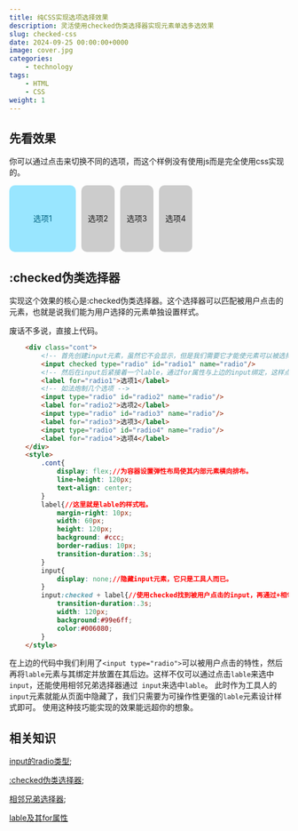 ```yaml
---
title: 纯CSS实现选项选择效果
description: 灵活使用checked伪类选择器实现元素单选多选效果
slug: checked-css
date: 2024-09-25 00:00:00+0000
image: cover.jpg
categories:
    - technology
tags:
    - HTML
    - CSS
weight: 1
---
```

## 先看效果
你可以通过点击来切换不同的选项，而这个样例没有使用js而是完全使用css实现的。
<div class="cont">
    <input class="input" checked type="radio" id="radio1" name="radio"/>
    <label class="label" for="radio1">选项1</label>
    <input class="input" type="radio" id="radio2" name="radio"/>
    <label class="label" for="radio2">选项2</label>
    <input class="input" type="radio" id="radio3" name="radio"/>
    <label class="label" for="radio3">选项3</label>
    <input class="input" type="radio" id="radio4" name="radio"/>
    <label class="label" for="radio4">选项4</label>
</div>
<style>
    .cont{
        display: flex;
        line-height: 120px;
        text-align: center;
    }
    .label{
        margin-right: 10px;
        width: 60px;
        height: 120px;
        background: #ccc;
        border-radius: 10px;
        transition-duration:.3s;
    }
    .input{
        display: none;
    }
    .input:checked + .label{
        transition-duration:.3s;
        width: 120px;
        background:#99e6ff;
        color:#006080;
    }
</style>

## :checked伪类选择器
实现这个效果的核心是:checked伪类选择器。这个选择器可以匹配被用户点击的元素，也就是说我们能为用户选择的元素单独设置样式。

废话不多说，直接上代码。
```html
    <div class="cont">
        <!-- 首先创建input元素，虽然它不会显示，但是我们需要它才能使元素可以被选择 -->
        <input checked type="radio" id="radio1" name="radio"/>
        <!-- 然后在input后紧接着一个lable，通过for属性与上边的input绑定，这样点击这个lable就等价于点击了input -->
        <label for="radio1">选项1</label>
        <!-- 如法炮制几个选项 -->
        <input type="radio" id="radio2" name="radio"/>
        <label for="radio2">选项2</label>
        <input type="radio" id="radio3" name="radio"/>
        <label for="radio3">选项3</label>
        <input type="radio" id="radio4" name="radio"/>
        <label for="radio4">选项4</label>
    </div>
    <style>
        .cont{
            display: flex;//为容器设置弹性布局使其内部元素横向排布。
            line-height: 120px;
            text-align: center;
        }
        label{//这里就是lable的样式啦。
            margin-right: 10px;
            width: 60px;
            height: 120px;
            background: #ccc;
            border-radius: 10px;
            transition-duration:.3s;
        }
        input{
            display: none;//隐藏input元素，它只是工具人而已。
        }
        input:checked + label{//使用checked找到被用户点击的input，再通过+相邻兄弟选择器选择到这个input后紧挨着的lable，为它设置样式。
            transition-duration:.3s;
            width: 120px;
            background:#99e6ff;
            color:#006080;
        }
    </style>
```
在上边的代码中我们利用了`<input type="radio">`可以被用户点击的特性，然后再将`lable`元素与其绑定并放置在其后边。这样不仅可以通过点击`lable`来选中`input`，还能使用相邻兄弟选择器通过` input`来选中`lable`。
此时作为工具人的`input`元素就能从页面中隐藏了，我们只需要为可操作性更强的`lable`元素设计样式即可。
使用这种技巧能实现的效果能远超你的想象。

## 相关知识
[input的radio类型](https://developer.mozilla.org/zh-CN/docs/Web/HTML/Element/input/radio);

[:checked伪类选择器](https://developer.mozilla.org/zh-CN/docs/Web/CSS/:checked);

[相邻兄弟选择器](https://developer.mozilla.org/zh-CN/docs/Web/CSS/Next-sibling_combinator);

[lable及其for属性](https://developer.mozilla.org/zh-CN/docs/Web/HTML/Element/label#%E5%B1%9E%E6%80%A7)